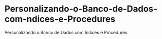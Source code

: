 # Personalizando-o-Banco-de-Dados-com-ndices-e-Procedures
Personalizando o Banco de Dados com Índices e Procedures
